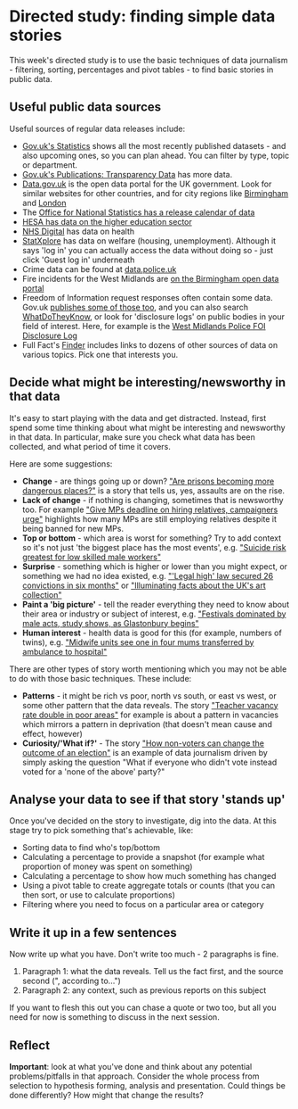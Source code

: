 # Directed study: finding simple data stories

This week's directed study is to use the basic techniques of data journalism - filtering, sorting, percentages and pivot tables - to find basic stories in public data.

## Useful public data sources

Useful sources of regular data releases include:

* [Gov.uk's Statistics](https://www.gov.uk/government/statistics) shows all the most recently published datasets - and also upcoming ones, so you can plan ahead. You can filter by type, topic or department.
* [Gov.uk's Publications: Transparency Data](https://www.gov.uk/government/publications?keywords=&publication_filter_option=transparency-data&topics%5B%5D=all&departments%5B%5D=all&official_document_status=all&world_locations%5B%5D=all&from_date=&to_date=) has more data.
* [Data.gov.uk](https://data.gov.uk/) is the open data portal for the UK government. Look for similar websites for other countries, and for city regions like [Birmingham](https://data.birmingham.gov.uk/) and [London](https://data.london.gov.uk/)
* The [Office for National Statistics has a release calendar of data](https://www.ons.gov.uk/releasecalendar)
* [HESA has data on the higher education sector](https://www.hesa.ac.uk/data-and-analysis)
* [NHS Digital](https://digital.nhs.uk/article/6678/All-Publications) has data on health
* [StatXplore](https://stat-xplore.dwp.gov.uk/) has data on welfare (housing, unemployment). Although it says 'log in' you can actually access the data without doing so - just click 'Guest log in' underneath
* Crime data can be found at [data.police.uk](https://data.police.uk/)
* Fire incidents for the West Midlands are [on the Birmingham open data portal](https://data.birmingham.gov.uk/dataset/wmfs2016incidents)
* Freedom of Information request responses often contain some data. Gov.uk [publishes some of those too](https://www.gov.uk/government/publications?keywords=&publication_filter_option=foi-releases&topics%5B%5D=all&departments%5B%5D=all&official_document_status=all&world_locations%5B%5D=all&from_date=&to_date=), and you can also search [WhatDoTheyKnow](https://www.whatdotheyknow.com/), or look for 'disclosure logs' on public bodies in your field of interest. Here, for example is the [West Midlands Police FOI Disclosure Log](https://foi.west-midlands.police.uk/)
* Full Fact's [Finder](https://fullfact.org/finder/) includes links to dozens of other sources of data on various topics. Pick one that interests you.

## Decide what might be interesting/newsworthy in that data

It's easy to start playing with the data and get distracted. Instead, first spend some time thinking about what might be interesting and newsworthy in that data. In particular, make sure you check what data has been collected, and what period of time it covers.

Here are some suggestions:

* **Change** - are things going up or down? ["Are prisons becoming more dangerous places?"](https://github.com/BBC-Data-Unit/prison-assaults) is a story that tells us, yes, assaults are on the rise.
* **Lack of change** - if nothing is changing, sometimes that is newsworthy too. For example ["Give MPs deadline on hiring relatives, campaigners urge"](https://github.com/BBC-Data-Unit/mps-registers-of-interest) highlights how many MPs are still employing relatives despite it being banned for new MPs.
* **Top or bottom** - which area is worst for something? Try to add context so it's not just 'the biggest place has the most events', e.g. ["Suicide risk greatest for low skilled male workers"](https://github.com/BBC-Data-Unit/suicide-risk)
* **Surprise** - something which is higher or lower than you might expect, or something we had no idea existed, e.g. ["'Legal high' law secured 26 convictions in six months"](https://github.com/BBC-Data-Unit/legal-high-convictions) or ["Illuminating facts about the UK's art collection"](https://github.com/BBC-Data-Unit/art-uk)
* **Paint a 'big picture'** - tell the reader everything they need to know about their area or industry or subject of interest, e.g. ["Festivals dominated by male acts, study shows, as Glastonbury begins"](https://github.com/BBC-Data-Unit/music-festivals)
* **Human interest** - health data is good for this (for example, numbers of twins), e.g. ["Midwife units see one in four mums transferred by ambulance to hospital"](https://github.com/BBC-Data-Unit/midwife-led-units)

There are other types of story worth mentioning which you may not be able to do with those basic techniques. These include:

* **Patterns** - it might be rich vs poor, north vs south, or east vs west, or some other pattern that the data reveals. The story ["Teacher vacancy rate double in poor areas"](https://github.com/BBC-Data-Unit/teacher-vacancies-deprivation) for example is about a pattern in vacancies which mirrors a pattern in deprivation (that doesn't mean cause and effect, however)
* **Curiosity/'What if?'** - The story ["How non-voters can change the outcome of an election"](https://github.com/BBC-Data-Unit/non-voters) is an example of data journalism driven by simply asking the question "What if everyone who didn't vote instead voted for a 'none of the above' party?"


## Analyse your data to see if that story 'stands up'

Once you've decided on the story to investigate, dig into the data. At this stage try to pick something that's achievable, like: 

* Sorting data to find who's top/bottom
* Calculating a percentage to provide a snapshot (for example what proportion of money was spent on something)
* Calculating a percentage to show how much something has changed
* Using a pivot table to create aggregate totals or counts (that you can then sort, or use to calculate proportions)
* Filtering where you need to focus on a particular area or category

## Write it up in a few sentences

Now write up what you have. Don't write too much - 2 paragraphs is fine.

1. Paragraph 1: what the data reveals. Tell us the fact first, and the source second (", according to...")
2. Paragraph 2: any context, such as previous reports on this subject

If you want to flesh this out you can chase a quote or two too, but all you need for now is something to discuss in the next session.

## Reflect

**Important**: look at what you've done and think about any potential problems/pitfalls in that approach. Consider the whole process from selection to hypothesis forming, analysis and presentation. Could things be done differently? How might that change the results?
